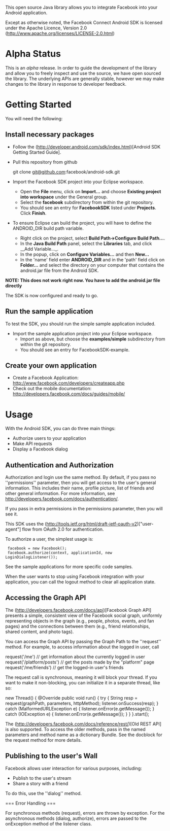 This open source Java library allows you to integrate Facebook into your Android application.

Except as otherwise noted, the Facebook Connect Android SDK is licensed under the Apache Licence, Version 2.0 (http://www.apache.org/licenses/LICENSE-2.0.html)

Alpha Status
============

This is an _alpha_ release. In order to guide the development of the library and allow you to freely inspect and use the source, we have open sourced the library. The underlying APIs are generally stable, however we may make changes to the library in response to developer feedback.

Getting Started
===============

You will need the following:

Install necessary packages
--------------------------

* Follow the (http://developer.android.com/sdk/index.html)[Android SDK Getting Started Guide].

* Pull this repository from github

     git clone git@github.com:facebook/android-sdk.git

* Import the Facebook SDK project into your Eclipse workspace. 
  * Open the __File__ menu, click on __Import...__ and choose __Existing project into workspace__ under the General group. 
  * Select the __facebook__ subdirectory from within the git repository. 
  * You should see an entry for __FacebookSDK__ listed under __Projects__. Click __Finish__.

* To ensure Eclipse can build the project, you will have to define the ANDROID_DIR build path variable. 
  * Right click on the project, select __Build Path->Configure Build Path...__.
  * In the __Java Build Path__ panel, select the __Libraries__ tab, and click __Add Variable..._.
  * In the popup, click on __Configure Variables...__ and then __New...__
  * In the 'name' field enter __ANDROID_DIR__ and in the 'path' field click on __Folder...__ and select the directory on your computer that contains the android.jar file from the Android SDK.

__NOTE: This does not work right now. You have to add the android.jar file directly__

The SDK is now configured and ready to go.

Run the sample application
--------------------------

To test the SDK, you should run the simple sample application included.

* Import the sample application project into your Eclipse workspace.
  * Import as above, but choose the __examples/simple__ subdirectory from within the git repository.
  * You should see an entry for FacebookSDK-example.

Create your own application
---------------------------

* Create a Facebook Application: http://www.facebook.com/developers/createapp.php
* Check out the mobile documentation: http://developers.facebook.com/docs/guides/mobile/

Usage
=====

With the Android SDK, you can do three main things:

* Authorize users to your application
* Make API requests
* Display a Facebook dialog

Authentication and Authorization
-----

Authorization and login use the same method. By default, if you pass no ''permissions'' parameter, then you will get access to the user's general information.
This includes their name, profile picture, list of friends and other general information. For more information, see http://developers.facebook.com/docs/authentication/.

If you pass in extra permissions in the permissions parameter, then you will see it.

This SDK uses the (http://tools.ietf.org/html/draft-ietf-oauth-v2)["user-agent"] flow from OAuth 2.0 for authentication.

To authorize a user, the simplest usage is:

     facebook = new Facebook();
     facebook.authorize(context, applicationId, new LoginDialogListener());

See the sample applications for more specific code samples.

When the user wants to stop using Facebook integration with your application, you can call the logout method to clear all application state.

Accessing the Graph API
-----------------------

The (http://developers.facebook.com/docs/api)[Facebook Graph API] presents a simple, consistent view of the Facebook social graph, uniformly representing objects in the graph (e.g., people, photos, events, and fan pages) and the connections between them (e.g., friend relationships, shared content, and photo tags).

You can access the Graph API by passing the Graph Path to the ''request'' method. For example, to access information about the logged in user, call

  request('/me')               // get information about the currently logged in user
  request('/platform/posts')   // get the posts made by the "platform" page
  request('/me/friends')       // get the logged-in user's friends

The request call is synchronous, meaning it will block your thread. If you want to make it non-blocking, you can initialize it in a separate thread, like so:

 new Thread() {
    @Override public void run() {
        try {
            String resp = request(graphPath, parameters, httpMethod);
            listener.onSuccess(resp);
        } catch (MalformedURLException e) {
            listener.onError(e.getMessage());
        } catch (IOException e) {
            listener.onError(e.getMessage());
        }
    }
 }.start();

The (http://developers.facebook.com/docs/reference/rest/)[Old REST API] is also supported. To access the older methods, pass in the named parameters and method name as a dictionary Bundle.
See the docblock for the request method for more details.

Publishing to the user's Wall
------------------------------

Facebook allows user interaction for various purposes, including:

* Publish to the user's stream
* Share a story with a friend

To do this, use the ''dialog'' method.

=== Error Handling ===

For synchronous methods (request), errors are thrown by exception. For the asynchronous methods (dialog, authorize), errors are passed to the onException method of the listener class.
